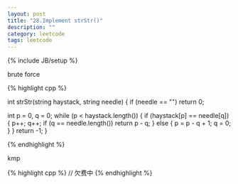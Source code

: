 ```yaml
---
layout: post
title: "28.Implement strStr()"
description: ""
category: leetcode
tags: leetcode
---
```

{% include JB/setup %}

brute force

{% highlight cpp %}

int strStr(string haystack, string needle) {
  if (needle == "") return 0;
  
  int p = 0, q = 0;
  while (p < haystack.length()) {
    if (haystack[p] == needle[q]) {
      p++; q++;
      if (q == needle.length())
        return p - q;
    }
    else {
      p = p - q + 1;
      q = 0;
    }
  }
  return -1;
}

{% endhighlight %}

kmp

{% highlight cpp %}
// 欠费中
{% endhighlight %}